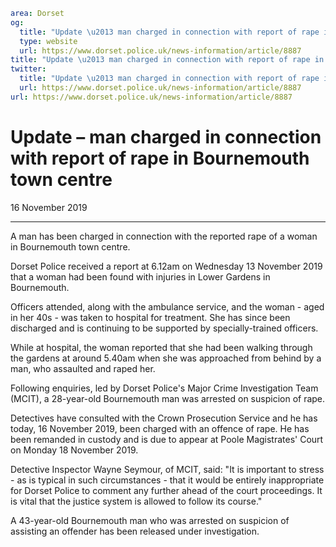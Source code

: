 ```yaml
area: Dorset
og:
  title: "Update \u2013 man charged in connection with report of rape in Bournemouth town centre"
  type: website
  url: https://www.dorset.police.uk/news-information/article/8887
title: "Update \u2013 man charged in connection with report of rape in Bournemouth town centre |"
twitter:
  title: "Update \u2013 man charged in connection with report of rape in Bournemouth town centre"
  url: https://www.dorset.police.uk/news-information/article/8887
url: https://www.dorset.police.uk/news-information/article/8887
```

# Update – man charged in connection with report of rape in Bournemouth town centre

16 November 2019

* * *

A man has been charged in connection with the reported rape of a woman in Bournemouth town centre.

Dorset Police received a report at 6.12am on Wednesday 13 November 2019 that a woman had been found with injuries in Lower Gardens in Bournemouth.

Officers attended, along with the ambulance service, and the woman - aged in her 40s - was taken to hospital for treatment. She has since been discharged and is continuing to be supported by specially-trained officers.

While at hospital, the woman reported that she had been walking through the gardens at around 5.40am when she was approached from behind by a man, who assaulted and raped her.

Following enquiries, led by Dorset Police's Major Crime Investigation Team (MCIT), a 28-year-old Bournemouth man was arrested on suspicion of rape.

Detectives have consulted with the Crown Prosecution Service and he has today, 16 November 2019, been charged with an offence of rape. He has been remanded in custody and is due to appear at Poole Magistrates' Court on Monday 18 November 2019.

Detective Inspector Wayne Seymour, of MCIT, said: "It is important to stress - as is typical in such circumstances - that it would be entirely inappropriate for Dorset Police to comment any further ahead of the court proceedings. It is vital that the justice system is allowed to follow its course."

A 43-year-old Bournemouth man who was arrested on suspicion of assisting an offender has been released under investigation.
